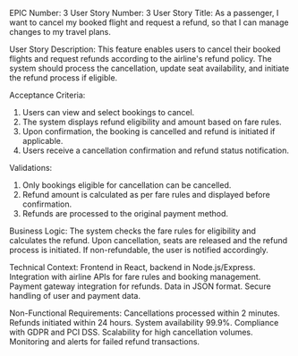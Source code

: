 EPIC Number: 3
User Story Number: 3
User Story Title: As a passenger, I want to cancel my booked flight and request a refund, so that I can manage changes to my travel plans.

User Story Description: This feature enables users to cancel their booked flights and request refunds according to the airline's refund policy. The system should process the cancellation, update seat availability, and initiate the refund process if eligible.

Acceptance Criteria:
1. Users can view and select bookings to cancel.
2. The system displays refund eligibility and amount based on fare rules.
3. Upon confirmation, the booking is cancelled and refund is initiated if applicable.
4. Users receive a cancellation confirmation and refund status notification.

Validations:
1. Only bookings eligible for cancellation can be cancelled.
2. Refund amount is calculated as per fare rules and displayed before confirmation.
3. Refunds are processed to the original payment method.

Business Logic: The system checks the fare rules for eligibility and calculates the refund. Upon cancellation, seats are released and the refund process is initiated. If non-refundable, the user is notified accordingly.

Technical Context: Frontend in React, backend in Node.js/Express. Integration with airline APIs for fare rules and booking management. Payment gateway integration for refunds. Data in JSON format. Secure handling of user and payment data.

Non-Functional Requirements: Cancellations processed within 2 minutes. Refunds initiated within 24 hours. System availability 99.9%. Compliance with GDPR and PCI DSS. Scalability for high cancellation volumes. Monitoring and alerts for failed refund transactions.
